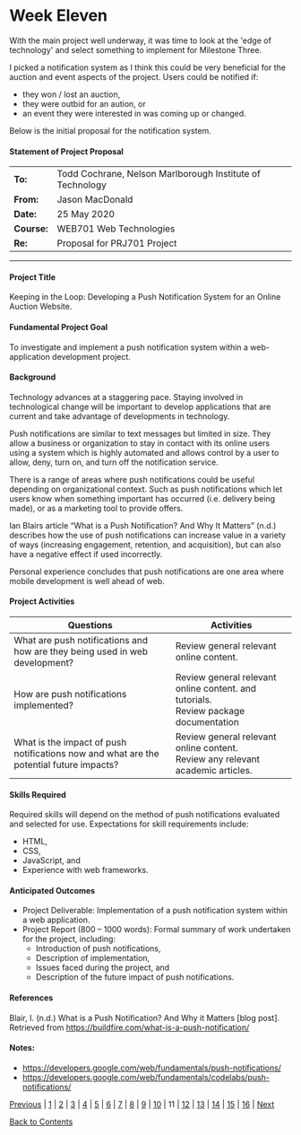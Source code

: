 # Week Eleven

With the main project well underway, it was time to look at the 'edge of technology' and select something to implement for Milestone Three.

I picked a notification system as I think this could be very beneficial for the auction and event aspects of the project. Users could be notified if:

- they won / lost an auction,
- they were outbid for an aution, or
- an event they were interested in was coming up or changed.

Below is the initial proposal for the notification system.

#### Statement of Project Proposal

|                |                                                           |
| -------------- | --------------------------------------------------------- |
| <b>To:</b>     | Todd Cochrane, Nelson Marlborough Institute of Technology |
| <b>From:</b>   | Jason MacDonald                                           |
| <b>Date:</b>   | 25 May 2020                                               |
| <b>Course:</b> | WEB701 Web Technologies                                   |
| <b>Re:</b>     | Proposal for PRJ701 Project                               |

<hr>

#### Project Title

Keeping in the Loop: Developing a Push Notification System for an Online Auction Website.

#### Fundamental Project Goal

To investigate and implement a push notification system within a web-application development project.

#### Background

Technology advances at a staggering pace. Staying involved in technological change will be important to develop applications that are current and take advantage of developments in technology.

Push notifications are similar to text messages but limited in size. They allow a business or organization to stay in contact with its online users using a system which is highly automated and allows control by a user to allow, deny, turn on, and turn off the notification service.

There is a range of areas where push notifications could be useful depending on organizational context. Such as push notifications which let users know when something important has occurred (i.e. delivery being made), or as a marketing tool to provide offers.

Ian Blairs article “What is a Push Notification? And Why It Matters” (n.d.) describes how the use of push notifications can increase value in a variety of ways (increasing engagement, retention, and acquisition), but can also have a negative effect if used incorrectly.

Personal experience concludes that push notifications are one area where mobile development is well ahead of web.

#### Project Activities

| Questions                                                                               | Activities                                                                              |
| --------------------------------------------------------------------------------------- | --------------------------------------------------------------------------------------- |
| What are push notifications and how are they being used in web development?             | Review general relevant online content.                                                 |
| How are push notifications implemented?                                                 | Review general relevant online content. and tutorials. <br>Review package documentation |
| What is the impact of push notifications now and what are the potential future impacts? | Review general relevant online content. <br> Review any relevant academic articles.     |

#### Skills Required

Required skills will depend on the method of push notifications evaluated and selected for use. Expectations for skill requirements include:

- HTML,
- CSS,
- JavaScript, and
- Experience with web frameworks.

#### Anticipated Outcomes

- Project Deliverable: Implementation of a push notification system within a web application.
- Project Report (800 – 1000 words): Formal summary of work undertaken for the project, including:
  - Introduction of push notifications,
  - Description of implementation,
  - Issues faced during the project, and
  - Description of the future impact of push notifications.

#### References

Blair, I. (n.d.) What is a Push Notification? And Why it Matters [blog post]. Retrieved from https://buildfire.com/what-is-a-push-notification/

#### Notes:

- https://developers.google.com/web/fundamentals/push-notifications/
- https://developers.google.com/web/fundamentals/codelabs/push-notifications/

[Previous](https://github.com/Jason-MacDonald/WEB701-Journal/blob/master/week-ten.md) |
[1](https://github.com/Jason-MacDonald/WEB701-Journal/blob/master/week-one.md) |
[2](https://github.com/Jason-MacDonald/WEB701-Journal/blob/master/week-two.md) |
[3](https://github.com/Jason-MacDonald/WEB701-Journal/blob/master/week-three.md) |
[4](https://github.com/Jason-MacDonald/WEB701-Journal/blob/master/week-four.md) |
[5](https://github.com/Jason-MacDonald/WEB701-Journal/blob/master/week-five.md) |
[6](https://github.com/Jason-MacDonald/WEB701-Journal/blob/master/week-six.md) |
[7](https://github.com/Jason-MacDonald/WEB701-Journal/blob/master/week-seven.md) |
[8](https://github.com/Jason-MacDonald/WEB701-Journal/blob/master/week-eight.md) |
[9](https://github.com/Jason-MacDonald/WEB701-Journal/blob/master/week-nine.md) |
[10](https://github.com/Jason-MacDonald/WEB701-Journal/blob/master/week-ten.md) |
11 |
[12](https://github.com/Jason-MacDonald/WEB701-Journal/blob/master/week-twelve.md) |
[13](https://github.com/Jason-MacDonald/WEB701-Journal/blob/master/week-thirteen.md) |
[14](https://github.com/Jason-MacDonald/WEB701-Journal/blob/master/week-fourteen.md) |
[15](https://github.com/Jason-MacDonald/WEB701-Journal/blob/master/week-fifteen.md) |
[16](https://github.com/Jason-MacDonald/WEB701-Journal/blob/master/week-sixteen.md) |
[Next](https://github.com/Jason-MacDonald/WEB701-Journal/blob/master/week-twelve.md)

[Back to Contents](https://github.com/Jason-MacDonald/WEB701-Journal/blob/master/contents.md)
